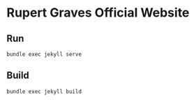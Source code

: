 # Rupert Graves Official Website

## Run
`bundle exec jekyll serve`

## Build
`bundle exec jekyll build`
